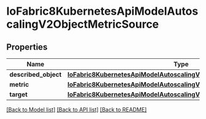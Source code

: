 # IoFabric8KubernetesApiModelAutoscalingV2ObjectMetricSource

## Properties
Name | Type | Description | Notes
------------ | ------------- | ------------- | -------------
**described_object** | [**IoFabric8KubernetesApiModelAutoscalingV2CrossVersionObjectReference**](IoFabric8KubernetesApiModelAutoscalingV2CrossVersionObjectReference.md) |  | [optional] 
**metric** | [**IoFabric8KubernetesApiModelAutoscalingV2MetricIdentifier**](IoFabric8KubernetesApiModelAutoscalingV2MetricIdentifier.md) |  | [optional] 
**target** | [**IoFabric8KubernetesApiModelAutoscalingV2MetricTarget**](IoFabric8KubernetesApiModelAutoscalingV2MetricTarget.md) |  | [optional] 

[[Back to Model list]](../README.md#documentation-for-models) [[Back to API list]](../README.md#documentation-for-api-endpoints) [[Back to README]](../README.md)

